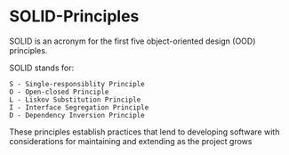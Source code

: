 # SOLID-Principles
SOLID is an acronym for the first five object-oriented design (OOD) principles.

SOLID stands for:

    S - Single-responsiblity Principle
    O - Open-closed Principle
    L - Liskov Substitution Principle
    I - Interface Segregation Principle
    D - Dependency Inversion Principle

These principles establish practices that lend to developing software with considerations for maintaining and extending as the project grows
